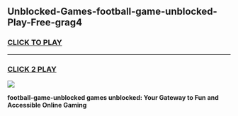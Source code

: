 
## Unblocked-Games-football-game-unblocked-Play-Free-grag4
<h3>
<a href="https://premium76.site?title=football-game-unblocked&ref=09A">CLICK TO PLAY</a></h3>
<hr>

<h3>
<a href="https://premium76.site?title=football-game-unblocked&ref=09A">CLICK 2 PLAY</a>
  
</h3>

<a href="https://premium76.site?title=football-game-unblocked&ref=09A"><img src="https://clearcache.store/games.png"></a>


**football-game-unblocked games unblocked: Your Gateway to Fun and Accessible Online Gaming**
